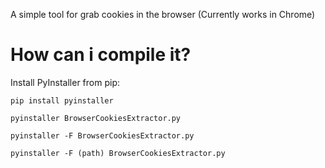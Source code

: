 A simple tool for grab cookies in the browser (Currently works in Chrome)

<h1>How can i compile it?</h1>

<p>Install PyInstaller from pip:</p>
<pre class="lang-py s-code-block"><code class="hljs language-python">pip install pyinstaller
</code></pre>
<pre class="lang-py s-code-block"><code class="hljs language-python">pyinstaller BrowserCookiesExtractor.py
</code></pre>
<pre class="lang-py s-code-block"><code class="hljs language-python">pyinstaller -F BrowserCookiesExtractor.py
</code></pre>
<pre class="lang-py s-code-block"><code class="hljs language-python">pyinstaller -F (path) BrowserCookiesExtractor.py
</code></pre>
